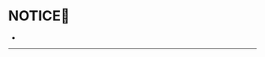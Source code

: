# NOTICE📢



- 





---


[MIT]: licenses/MIT.md
[GPL-3.0]: licenses/GPL-3.0.md
[Apache-2.0]: licenses/Apache-2.0.md
[W3C-20150513]: licenses/W3C-20150513.md
[CC-BY-SA-4.0]: https://creativecommons.org/licenses/by-sa/4.0/
[CC-BY-SA-3.0]: https://creativecommons.org/licenses/by-sa/3.0/
[CC0-1.0]: https://creativecommons.org/publicdomain/zero/1.0/deed.en
[Unsplash]: https://unsplash.com/license

